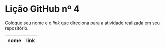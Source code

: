 # Lição GitHub nº 4

Coloque seu nome e o *link* que direciona para a atividade realizada em seu repositório.

nome | link
---  | --- 
